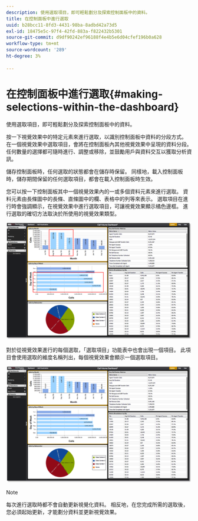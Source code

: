 ```yaml
---
description: 使用選取項目，即可輕鬆劃分及探索控制面板中的資料。
title: 在控制面板中進行選取
uuid: b28bcc11-8fd3-4431-98ba-8adbd42a73d5
exl-id: 18475e5c-97f4-42fd-883a-f822432b5301
source-git-commit: d9df90242ef96188f4e4b5e6d04cfef196b0a628
workflow-type: tm+mt
source-wordcount: '289'
ht-degree: 3%

---
```


# 在控制面板中進行選取{#making-selections-within-the-dashboard}

使用選取項目，即可輕鬆劃分及探索控制面板中的資料。

按一下視覺效果中的特定元素來進行選取，以識別控制面板中資料的分段方式。 在一個視覺效果中選取項目，會將在控制面板內其他視覺效果中呈現的資料分段。 任何數量的選擇都可隨時進行、調整或移除，並鼓勵用戶與資料交互以獲取分析資訊。

儲存控制面板時，任何選取的狀態都會在儲存時保留。 同樣地，載入控制面板時，儲存期間保留的任何選取項目，都會在載入控制面板時生效。

您可以按一下控制面板其中一個視覺效果內的一或多個資料元素來進行選取。 資料元素由長條圖中的長條、直條圖中的欄、表格中的列等來表示。 選取項目在進行時會強調顯示，在視覺效果中進行選取項目，可讓視覺效果顯示橘色邊框。 進行選取的確切方法取決於所使用的視覺效果類型。

![](assets/selection_make.png)

對於從視覺效果進行的每個選取，「選取項目」功能表中也會出現一個項目。 此項目會使用選取的維度名稱列出，每個視覺效果會顯示一個選取項目。

![](assets/selection_menu.png)

>[!NOTE]
>
>每次進行選取時都不會自動更新視覺化資料。 相反地，在您完成所需的選取後，您必須起始更新，才能劃分資料並更新視覺效果。
